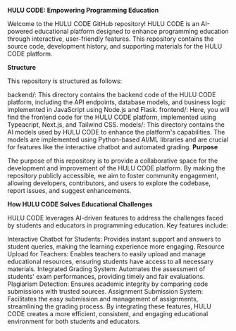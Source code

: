 **HULU CODE: Empowering Programming Education**

Welcome to the HULU CODE GitHub repository! HULU CODE is an AI-powered educational platform designed to enhance programming education through interactive, user-friendly features. This repository contains the source code, development history, and supporting materials for the HULU CODE platform.

**Structure**

This repository is structured as follows:

backend/: This directory contains the backend code of the HULU CODE platform, including the API endpoints, database models, and business logic implemented in JavaScript using Node.js and Flask.
frontend/: Here, you will find the frontend code for the HULU CODE platform, implemented using Typeacript, Next.js, and Tailwind CSS. 
models/: This directory contains the AI models used by HULU CODE to enhance the platform's capabilities. The models are implemented using Python-based AI/ML libraries and are crucial for features like the interactive chatbot and automated grading.
**Purpose**

The purpose of this repository is to provide a collaborative space for the development and improvement of the HULU CODE platform. By making the repository publicly accessible, we aim to foster community engagement, allowing developers, contributors, and users to explore the codebase, report issues, and suggest enhancements.

**How HULU CODE Solves Educational Challenges**

HULU CODE leverages AI-driven features to address the challenges faced by students and educators in programming education. Key features include:

Interactive Chatbot for Students: Provides instant support and answers to student queries, making the learning experience more engaging.
Resource Upload for Teachers: Enables teachers to easily upload and manage educational resources, ensuring students have access to all necessary materials.
Integrated Grading System: Automates the assessment of students' exam performances, providing timely and fair evaluations.
Plagiarism Detection: Ensures academic integrity by comparing code submissions with trusted sources.
Assignment Submission System: Facilitates the easy submission and management of assignments, streamlining the grading process.
By integrating these features, HULU CODE creates a more efficient, consistent, and engaging educational environment for both students and educators.
